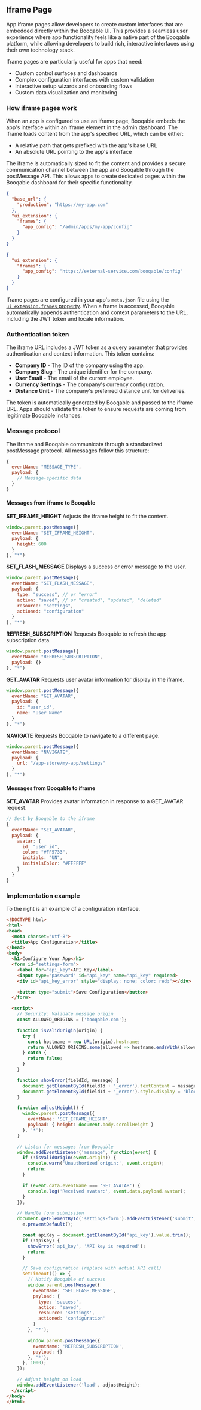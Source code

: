 ## Iframe Page

App iframe pages allow developers to create custom interfaces that are embedded directly within the Booqable UI. This provides a seamless user experience where app functionality feels like a native part of the Booqable platform, while allowing developers to build rich, interactive interfaces using their own technology stack.

Iframe pages are particularly useful for apps that need:

* Custom control surfaces and dashboards
* Complex configuration interfaces with custom validation
* Interactive setup wizards and onboarding flows
* Custom data visualization and monitoring

### How iframe pages work

When an app is configured to use an iframe page, Booqable embeds the app's interface within an iframe element in the admin dashboard. The iframe loads content from the app's specified URL, which can be either:

* A relative path that gets prefixed with the app's base URL
* An absolute URL pointing to the app's interface

The iframe is automatically sized to fit the content and provides a secure communication channel between the app and Booqable through the postMessage API. This allows apps to create dedicated pages within the Booqable dashboard for their specific functionality.

```json
{
  "base_url": {
    "production": "https://my-app.com"
  },
  "ui_extension": {
    "frames": {
      "app_config": "/admin/apps/my-app/config"
    }
  }
}
```
```json
{
  "ui_extension": {
    "frames": {
      "app_config": "https://external-service.com/booqable/config"
    }
  }
}
```

Iframe pages are configured in your app's `meta.json` file using the [`ui_extension.frames` property](#reference-framesettings). When a frame is accessed, Booqable automatically appends authentication and context parameters to the URL, including the JWT token and locale information.

### Authentication token

The iframe URL includes a JWT token as a query parameter that provides authentication and context information. This token contains:

* **Company ID** - The ID of the company using the app.
* **Company Slug** - The unique identifier for the company.
* **User Email** - The email of the current employee.
* **Currency Settings** - The company's currency configuration.
* **Distance Unit** - The company's preferred distance unit for deliveries.

The token is automatically generated by Booqable and passed to the iframe URL. Apps should validate this token to ensure requests are coming from legitimate Booqable instances.

### Message protocol

The iframe and Booqable communicate through a standardized postMessage protocol. All messages follow this structure:

```javascript
{
  eventName: "MESSAGE_TYPE",
  payload: {
    // Message-specific data
  }
}
```

#### Messages from iframe to Booqable

**SET_IFRAME_HEIGHT**
Adjusts the iframe height to fit the content.

```javascript
window.parent.postMessage({
  eventName: "SET_IFRAME_HEIGHT",
  payload: {
    height: 600
  }
}, "*")
```

**SET_FLASH_MESSAGE**
Displays a success or error message to the user.

```javascript
window.parent.postMessage({
  eventName: "SET_FLASH_MESSAGE",
  payload: {
    type: "success", // or "error"
    action: "saved", // or "created", "updated", "deleted"
    resource: "settings",
    actioned: "configuration"
  }
}, "*")
```

**REFRESH_SUBSCRIPTION**
Requests Booqable to refresh the app subscription data.

```javascript
window.parent.postMessage({
  eventName: "REFRESH_SUBSCRIPTION",
  payload: {}
}, "*")
```

**GET_AVATAR**
Requests user avatar information for display in the iframe.

```javascript
window.parent.postMessage({
  eventName: "GET_AVATAR",
  payload: {
    id: "user_id",
    name: "User Name"
  }
}, "*")
```

**NAVIGATE**
Requests Booqable to navigate to a different page.

```javascript
window.parent.postMessage({
  eventName: "NAVIGATE",
  payload: {
    url: "/app-store/my-app/settings"
  }
}, "*")
```

#### Messages from Booqable to iframe

**SET_AVATAR**
Provides avatar information in response to a GET_AVATAR request.

```javascript
// Sent by Booqable to the iframe
{
  eventName: "SET_AVATAR",
  payload: {
    avatar: {
      id: "user_id",
      color: "#FF5733",
      initials: "UN",
      initialsColor: "#FFFFFF"
    }
  }
}
```

### Implementation example

To the right is an example of a configuration interface.

```html
<!DOCTYPE html>
<html>
<head>
  <meta charset="utf-8">
  <title>App Configuration</title>
</head>
<body>
  <h1>Configure Your App</h1>
  <form id="settings-form">
    <label for="api_key">API Key</label>
    <input type="password" id="api_key" name="api_key" required>
    <div id="api_key_error" style="display: none; color: red;"></div>

    <button type="submit">Save Configuration</button>
  </form>

  <script>
    // Security: Validate message origin
    const ALLOWED_ORIGINS = ['booqable.com'];

    function isValidOrigin(origin) {
      try {
        const hostname = new URL(origin).hostname;
        return ALLOWED_ORIGINS.some(allowed => hostname.endsWith(allowed));
      } catch {
        return false;
      }
    }

    function showError(fieldId, message) {
      document.getElementById(fieldId + '_error').textContent = message;
      document.getElementById(fieldId + '_error').style.display = 'block';
    }

    function adjustHeight() {
      window.parent.postMessage({
        eventName: 'SET_IFRAME_HEIGHT',
        payload: { height: document.body.scrollHeight }
      }, '*');
    }

    // Listen for messages from Booqable
    window.addEventListener('message', function(event) {
      if (!isValidOrigin(event.origin)) {
        console.warn('Unauthorized origin:', event.origin);
        return;
      }

      if (event.data.eventName === 'SET_AVATAR') {
        console.log('Received avatar:', event.data.payload.avatar);
      }
    });

    // Handle form submission
    document.getElementById('settings-form').addEventListener('submit', function(e) {
      e.preventDefault();

      const apiKey = document.getElementById('api_key').value.trim();
      if (!apiKey) {
        showError('api_key', 'API key is required');
        return;
      }

      // Save configuration (replace with actual API call)
      setTimeout(() => {
        // Notify Booqable of success
        window.parent.postMessage({
          eventName: 'SET_FLASH_MESSAGE',
          payload: {
            type: 'success',
            action: 'saved',
            resource: 'settings',
            actioned: 'configuration'
          }
        }, '*');

        window.parent.postMessage({
          eventName: 'REFRESH_SUBSCRIPTION',
          payload: {}
        }, '*');
      }, 1000);
    });

    // Adjust height on load
    window.addEventListener('load', adjustHeight);
  </script>
</body>
</html>
```
